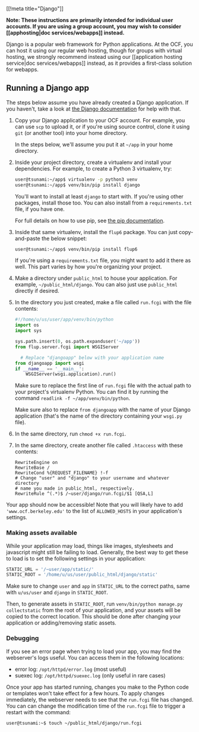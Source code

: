 [[!meta title="Django"]]

**Note: These instructions are primarily intended for individual user accounts.
If you are using a group account, you may wish to consider
[[apphosting|doc services/webapps]] instead.**

Django is a popular web framework for Python applications. At the OCF, you can
host it using our regular web hosting, though for groups with virtual hosting,
we strongly recommend instead using our [[application hosting service|doc
services/webapps]] instead, as it provides a first-class solution for webapps.

## Running a Django app

The steps below assume you have already created a Django application. If you
haven't, take a look at [the Django documentation][django-docs] for help with
that.

1. Copy your Django application to your OCF account. For example, you can use
   `scp` to upload it, or if you're using source control, clone it using `git`
   (or another tool) into your home directory.

   In the steps below, we'll assume you put it at `~/app` in your home
   directory.

2. Inside your project directory, create a virtualenv and install your
   dependencies. For example, to create a Python 3 virtualenv, try:

   ```bash
   user@tsunami:~/app$ virtualenv -p python3 venv
   user@tsunami:~/app$ venv/bin/pip install django
   ```

   You'll want to install at least `django` to start with. If you're using
   other packages, install those too. You can also install from a
   `requirements.txt` file, if you have one.

   For full details on how to use pip, see [the pip documentation][pip-docs].

3. Inside that same virtualenv, install the `flup6` package. You can just
   copy-and-paste the below snippet:

   ```bash
   user@tsunami:~/app$ venv/bin/pip install flup6
   ```

   If you're using a `requirements.txt` file, you might want to add it there as
   well. This part varies by how you're organizing your project.

4. Make a directory under `public_html` to house your application. For example,
   `~/public_html/django`. You can also just use `public_html` directly if
   desired.

5. In the directory you just created, make a file called `run.fcgi` with the file contents:

   ```python
   #!/home/u/us/user/app/venv/bin/python
   import os
   import sys

   sys.path.insert(0, os.path.expanduser('~/app'))
   from flup.server.fcgi import WSGIServer

     # Replace "djangoapp" below with your application name
   from djangoapp import wsgi
   if __name__ == '__main__':
       WSGIServer(wsgi.application).run()
   ```

   Make sure to replace the first line of `run.fcgi` file with the actual path
   to your project's virtualenv Python. You can find it by running the command
   `readlink -f ~/app/venv/bin/python`.

   Make sure also to replace `from djangoapp` with the name of your Django
   application (that's the name of the directory containing your `wsgi.py`
   file).

6. In the same directory, run `chmod +x run.fcgi`.

7. In the same directory, create another file called `.htaccess` with these contents:

   ```htaccess
   RewriteEngine on
   RewriteBase /
   RewriteCond %{REQUEST_FILENAME} !-f
   # Change "user" and "django" to your username and whatever directory
   # name you made in public_html, respectively.
   RewriteRule ^(.*)$ /~user/django/run.fcgi/$1 [QSA,L]
   ```

Your app should now be accessible! Note that you will likely have to add
`'www.ocf.berkeley.edu'` to the list of `ALLOWED_HOSTS` in your application's
settings.

### Making assets available

While your application may load, things like images, stylesheets and javascript
might still be failing to load. Generally, the best way to get these to load is
to set the following settings in your application:

```python
STATIC_URL = '/~user/app/static/'
STATIC_ROOT = '/home/u/us/user/public_html/django/static'
```

Make sure to change `user` and `app` in `STATIC_URL` to the correct paths, same
with `u/us/user` and `django` in `STATIC_ROOT`.

Then, to generate assets in `STATIC_ROOT`, run `venv/bin/python manage.py
collectstatic` from the root of your application, and your assets will be
copied to the correct location. This should be done after changing your
application or adding/removing static assets.

### Debugging

If you see an error page when trying to load your app, you may find the
webserver's logs useful. You can access them in the following locations:

* error log: `/opt/httpd/error.log` (most useful)
* suexec log: `/opt/httpd/suexec.log` (only useful in rare cases)

Once your app has started running, changes you make to the Python code or
templates won't take effect for a few hours. To apply changes immediately, the
webserver needs to see that the `run.fcgi` file has changed. You can can change
the modification time of the `run.fcgi` file to trigger a restart with the
command:

```bash
user@tsunami:~$ touch ~/public_html/django/run.fcgi
```


[django-docs]: https://docs.djangoproject.com/en/1.11/intro/tutorial01/
[pip-docs]: https://packaging.python.org/tutorials/installing-packages/#installing-from-pypi
